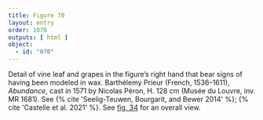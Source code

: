 ```yaml
---
title: Figure 70
layout: entry
order: 1070
outputs: [ html ]
object:
  - id: "070"
---
```


Detail of vine leaf and grapes in the figure’s right hand that bear signs of having been modeled in wax. Barthélemy Prieur (French, 1536–1611), *Abundance*, cast in 1571 by Nicolas Péron, H. 128 cm (Musée du Louvre, inv. MR 1681). See {% cite 'Seelig-Teuwen, Bourgarit, and Bewer 2014' %}; {% cite 'Castelle et al. 2021' %}. See [fig. 34](/visual-atlas/034/) for an overall view.
